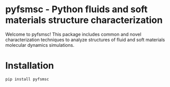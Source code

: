 # pyfsmsc - Python fluids and soft materials structure characterization

Welcome to pyfsmsc! This package includes common and novel characterization techniques to analyze structures of fluid and soft materials molecular dynamics simulations. 

# Installation 

```
pip install pyfsmsc
```
